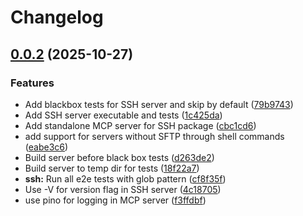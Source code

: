 # Changelog

## [0.0.2](https://github.com/loderunner/agent-remote/compare/ssh-v0.0.1...ssh-v0.0.2) (2025-10-27)


### Features

* Add blackbox tests for SSH server and skip by default ([79b9743](https://github.com/loderunner/agent-remote/commit/79b9743ec6b89a4a7b6180c318c3fad6107662ce))
* Add SSH server executable and tests ([1c425da](https://github.com/loderunner/agent-remote/commit/1c425da64e7db7db1be71cf7c9f56c0fc8dfd2a5))
* Add standalone MCP server for SSH package ([cbc1cd6](https://github.com/loderunner/agent-remote/commit/cbc1cd6ac41ad20783f2580278de723005309a2b))
* add support for servers without SFTP through shell commands ([eabe3c6](https://github.com/loderunner/agent-remote/commit/eabe3c6da974fca6762773e5865b7dbf754840af))
* Build server before black box tests ([d263de2](https://github.com/loderunner/agent-remote/commit/d263de25d3c2eb3b942f5575e895e24cd9454e08))
* Build server to temp dir for tests ([18f22a7](https://github.com/loderunner/agent-remote/commit/18f22a761fa816642819d4b2ffbe8ee86b6b7a9d))
* **ssh:** Run all e2e tests with glob pattern ([cf8f35f](https://github.com/loderunner/agent-remote/commit/cf8f35ff2df7445c7fdc93ef8aaaa18d85708a0e))
* Use -V for version flag in SSH server ([4c18705](https://github.com/loderunner/agent-remote/commit/4c187055d0047616eea8426d7b3cb521a318d9f3))
* use pino for logging in MCP server ([f3ffdbf](https://github.com/loderunner/agent-remote/commit/f3ffdbf77865629418c45ff858266ead3b63e307))
